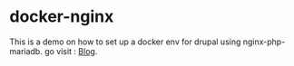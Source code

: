 # docker-nginx

This is a demo on how to set up a docker env for drupal using nginx-php-mariadb.
go visit : [Blog](https://dev.to/hamzahasbi/series-drupal-env-using-docker-nginx-3oen).
